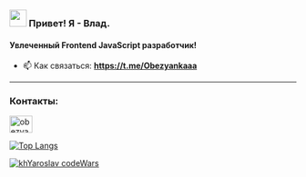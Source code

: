 <h3> <img width="30px" src="https://blog.joypixels.com/content/images/2019/06/waving_hand_sign_1024.gif"> Привет! Я - Влад.</h3>
<h4>Увлеченный Frontend JavaScript разработчик!</h4>

- 📫 Как связаться: **https://t.me/Obezyankaaa**
<hr>
<h3 align="left">Контакты:</h3>
<p align="left" style="display: flex;
align-items: center" >
<a href="https://t.me/Obezyankaaa" target="blank"><img align="center" src="https://cdn4.iconfinder.com/data/icons/logos-and-brands/512/335_Telegram_logo-1024.png" alt="obezyankaaa" style="margin-right: 10px" height="30" width="40" /></a>
</p>

[![Top Langs](https://github-readme-stats.vercel.app/api/top-langs/?username=obezyankaa&theme=radical&layout=compact)](https://github.com/obezyankaa/github-readme-stats)

<a href="https://www.codewars.com/users/obezyanka" rel="nofollow"><img src="https://www.codewars.com/users/obezyanka/badges/large" alt="khYaroslav codeWars" data-canonical-src="https://www.codewars.com/users/obezyanka/badges" style="max-width: 100%;"></a>
